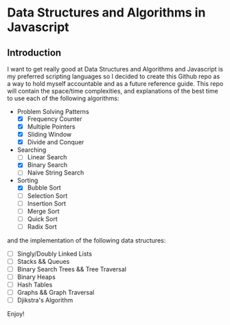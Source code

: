 # Data Structures and Algorithms in Javascript

## Introduction

I want to get really good at Data Structures and Algorithms and Javascript is my preferred scripting languages so I decided to create this Github repo as a way to hold myself accountable and as a future reference guide. This repo will contain the space/time complexities, and explanations of the best time to use each of the following algorithms:

- Problem Solving Patterns
    - [x] Frequency Counter
    - [x] Multiple Pointers
    - [x] Sliding Window
    - [x] Divide and Conquer

- Searching
    - [ ] Linear Search 
    - [x] Binary Search 
    - [ ] Naive String Search 

- Sorting
    - [x] Bubble Sort 
    - [ ] Selection Sort 
    - [ ] Insertion Sort  
    - [ ] Merge Sort 
    - [ ] Quick Sort 
    - [ ] Radix Sort 

and the implementation of the following data structures:

- [ ] Singly/Doubly Linked Lists  
- [ ] Stacks && Queues 
- [ ] Binary Search Trees && Tree Traversal 
- [ ] Binary Heaps 
- [ ] Hash Tables 
- [ ] Graphs && Graph Traversal 
- [ ] Djikstra's Algorithm 

Enjoy!



